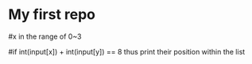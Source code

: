 # My first repo
#x in the range of 0~3

#if int(input[x]) + int(input[y]) == 8 thus print their position within the list
